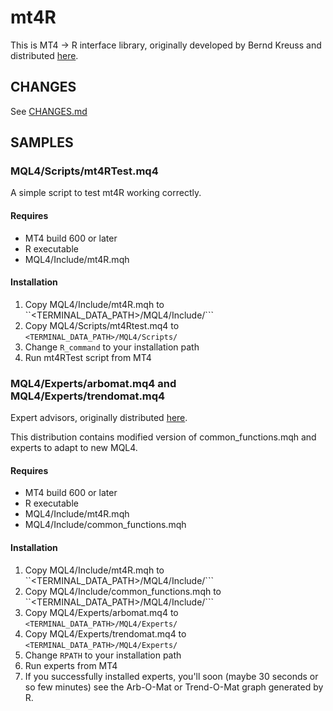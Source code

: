 mt4R
========

This is MT4 -> R interface library, originally developed by Bernd Kreuss and distributed [here](https://sites.google.com/site/prof7bit/r-for-metatrader-4).

CHANGES
----------

See [CHANGES.md](https://github.com/micclly/mt4R/blob/new_mql4_support/CHANGES.md)

SAMPLES
----------

### MQL4/Scripts/mt4RTest.mq4

A simple script to test mt4R working correctly.

#### Requires

* MT4 build 600 or later
* R executable
* MQL4/Include/mt4R.mqh

#### Installation

1. Copy MQL4/Include/mt4R.mqh to ``<TERMINAL_DATA_PATH>/MQL4/Include/```
1. Copy MQL4/Scripts/mt4Rtest.mq4 to ``<TERMINAL_DATA_PATH>/MQL4/Scripts/``
1. Change ``R_command`` to your installation path 
1. Run mt4RTest script from MT4 


### MQL4/Experts/arbomat.mq4 and MQL4/Experts/trendomat.mq4

Expert advisors, originally distributed [here](https://sites.google.com/site/prof7bit/r-for-metatrader-4/trend-o-mat-arb-o-mat).

This distribution contains modified version of common_functions.mqh and experts to adapt to new MQL4.

#### Requires

* MT4 build 600 or later
* R executable
* MQL4/Include/mt4R.mqh
* MQL4/Include/common_functions.mqh

#### Installation

1. Copy MQL4/Include/mt4R.mqh to ``<TERMINAL_DATA_PATH>/MQL4/Include/```
1. Copy MQL4/Include/common_functions.mqh to ``<TERMINAL_DATA_PATH>/MQL4/Include/```
1. Copy MQL4/Experts/arbomat.mq4 to ``<TERMINAL_DATA_PATH>/MQL4/Experts/``
1. Copy MQL4/Experts/trendomat.mq4 to ``<TERMINAL_DATA_PATH>/MQL4/Experts/``
1. Change ``RPATH`` to your installation path 
1. Run experts from MT4
1. If you successfully installed experts, you'll soon (maybe 30 seconds or so few minutes)
   see the Arb-O-Mat or Trend-O-Mat graph generated by R.
